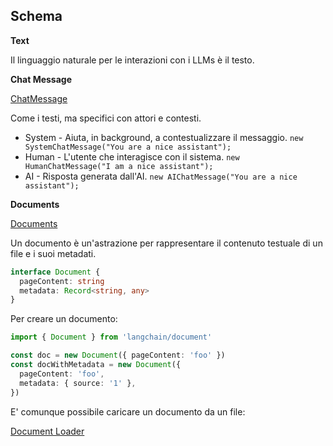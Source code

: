 ## Schema

**Text**

Il linguaggio naturale per le interazioni con i LLMs è il testo.

**Chat Message**

[ChatMessage](https://js.langchain.com/docs/modules/schema/chat-messages)

Come i testi, ma specifici con attori e contesti.

- System - Aiuta, in background, a contestualizzare il messaggio.
  `new SystemChatMessage("You are a nice assistant");`
- Human - L'utente che interagisce con il sistema.
  `new HumanChatMessage("I am a nice assistant");`
- AI - Risposta generata dall'AI.
  `new AIChatMessage("You are a nice assistant");`

**Documents**

[Documents](https://js.langchain.com/docs/modules/schema/document)

Un documento è un'astrazione per rappresentare il contenuto testuale di un file e i suoi metadati.

```typescript
interface Document {
  pageContent: string
  metadata: Record<string, any>
}
```

Per creare un documento:

```typescript
import { Document } from 'langchain/document'

const doc = new Document({ pageContent: 'foo' })
const docWithMetadata = new Document({
  pageContent: 'foo',
  metadata: { source: '1' },
})
```

E' comunque possibile caricare un documento da un file:

[Document Loader](https://js.langchain.com/docs/modules/indexes/document_loaders/)
